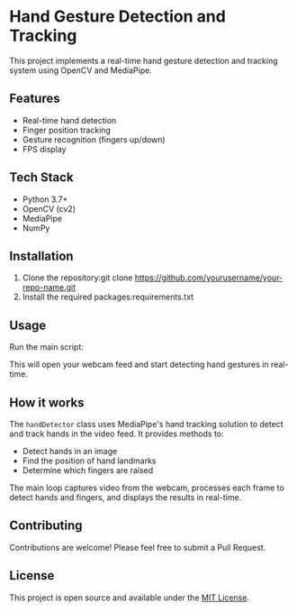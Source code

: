 # Hand Gesture Detection and Tracking

This project implements a real-time hand gesture detection and tracking system using OpenCV and MediaPipe.

## Features

- Real-time hand detection
- Finger position tracking
- Gesture recognition (fingers up/down)
- FPS display

## Tech Stack

- Python 3.7+
- OpenCV (cv2)
- MediaPipe
- NumPy

## Installation

1. Clone the repository:git clone https://github.com/yourusername/your-repo-name.git
2. Install the required packages:requirements.txt

## Usage

Run the main script:

This will open your webcam feed and start detecting hand gestures in real-time.

## How it works

The `handDetector` class uses MediaPipe's hand tracking solution to detect and track hands in the video feed. It provides methods to:

- Detect hands in an image
- Find the position of hand landmarks
- Determine which fingers are raised

The main loop captures video from the webcam, processes each frame to detect hands and fingers, and displays the results in real-time.

## Contributing

Contributions are welcome! Please feel free to submit a Pull Request.

## License

This project is open source and available under the [MIT License](LICENSE).
